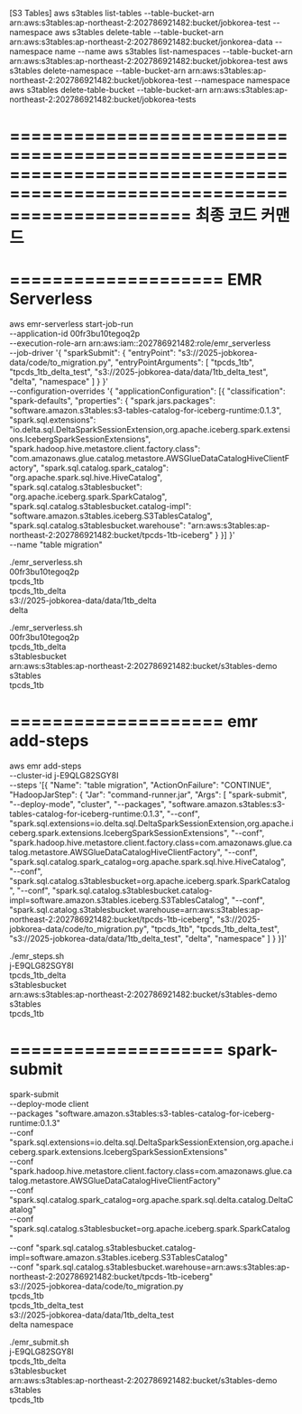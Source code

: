 [S3 Tables]
aws s3tables list-tables --table-bucket-arn arn:aws:s3tables:ap-northeast-2:202786921482:bucket/jobkorea-test --namespace <namespace>
aws s3tables delete-table --table-bucket-arn arn:aws:s3tables:ap-northeast-2:202786921482:bucket/jonkorea-data --namespace name --name <tablename>
aws s3tables list-namespaces --table-bucket-arn arn:aws:s3tables:ap-northeast-2:202786921482:bucket/jobkorea-test
aws s3tables delete-namespace --table-bucket-arn arn:aws:s3tables:ap-northeast-2:202786921482:bucket/jobkorea-test --namespace namespace  
aws s3tables delete-table-bucket --table-bucket-arn arn:aws:s3tables:ap-northeast-2:202786921482:bucket/jobkorea-tests

=========================================================================================================================
최종 코드 커맨드
=========================================================================================================================

====================
EMR Serverless
====================
aws emr-serverless start-job-run \
  --application-id 00fr3bu10tegoq2p \
  --execution-role-arn arn:aws:iam::202786921482:role/emr_serverless \
  --job-driver '{
    "sparkSubmit": {
      "entryPoint": "s3://2025-jobkorea-data/code/to_migration.py",
      "entryPointArguments": [
        "tpcds_1tb",
        "tpcds_1tb_delta_test",
        "s3://2025-jobkorea-data/data/1tb_delta_test",
        "delta",
        "namespace"
      ]
    }
  }' \
  --configuration-overrides '{
    "applicationConfiguration": [{
      "classification": "spark-defaults",
      "properties": {
        "spark.jars.packages": "software.amazon.s3tables:s3-tables-catalog-for-iceberg-runtime:0.1.3",
        "spark.sql.extensions": "io.delta.sql.DeltaSparkSessionExtension,org.apache.iceberg.spark.extensions.IcebergSparkSessionExtensions",
        "spark.hadoop.hive.metastore.client.factory.class": "com.amazonaws.glue.catalog.metastore.AWSGlueDataCatalogHiveClientFactory",
        "spark.sql.catalog.spark_catalog": "org.apache.spark.sql.hive.HiveCatalog",
        "spark.sql.catalog.s3tablesbucket": "org.apache.iceberg.spark.SparkCatalog",
        "spark.sql.catalog.s3tablesbucket.catalog-impl": "software.amazon.s3tables.iceberg.S3TablesCatalog",
        "spark.sql.catalog.s3tablesbucket.warehouse": "arn:aws:s3tables:ap-northeast-2:202786921482:bucket/tpcds-1tb-iceberg"
      }
    }]
  }' \
  --name "table migration"

./emr_serverless.sh \
  00fr3bu10tegoq2p \
  tpcds_1tb \
  tpcds_1tb_delta \
  s3://2025-jobkorea-data/data/1tb_delta \
  delta

./emr_serverless.sh \
  00fr3bu10tegoq2p \
  tpcds_1tb_delta \
  s3tablesbucket \
  arn:aws:s3tables:ap-northeast-2:202786921482:bucket/s3tables-demo \
  s3tables \
  tpcds_1tb
  

====================
emr add-steps
====================
aws emr add-steps \
  --cluster-id j-E9QLG82SGY8I \
  --steps '[{
    "Name": "table migration",
    "ActionOnFailure": "CONTINUE",
    "HadoopJarStep": {
      "Jar": "command-runner.jar",
      "Args": [
        "spark-submit",
        "--deploy-mode", "cluster",
        "--packages", "software.amazon.s3tables:s3-tables-catalog-for-iceberg-runtime:0.1.3",
        "--conf", "spark.sql.extensions=io.delta.sql.DeltaSparkSessionExtension,org.apache.iceberg.spark.extensions.IcebergSparkSessionExtensions",
        "--conf", "spark.hadoop.hive.metastore.client.factory.class=com.amazonaws.glue.catalog.metastore.AWSGlueDataCatalogHiveClientFactory",
        "--conf", "spark.sql.catalog.spark_catalog=org.apache.spark.sql.hive.HiveCatalog",
        "--conf", "spark.sql.catalog.s3tablesbucket=org.apache.iceberg.spark.SparkCatalog",
        "--conf", "spark.sql.catalog.s3tablesbucket.catalog-impl=software.amazon.s3tables.iceberg.S3TablesCatalog",
        "--conf", "spark.sql.catalog.s3tablesbucket.warehouse=arn:aws:s3tables:ap-northeast-2:202786921482:bucket/tpcds-1tb-iceberg",
        "s3://2025-jobkorea-data/code/to_migration.py",
        "tpcds_1tb",
        "tpcds_1tb_delta_test",
        "s3://2025-jobkorea-data/data/1tb_delta_test",
        "delta",
        "namespace"
      ]
    }
  }]'


./emr_steps.sh \
  j-E9QLG82SGY8I  \
  tpcds_1tb_delta \
  s3tablesbucket \
  arn:aws:s3tables:ap-northeast-2:202786921482:bucket/s3tables-demo \
  s3tables \
  tpcds_1tb


====================
spark-submit
====================
spark-submit \
  --deploy-mode client \
  --packages "software.amazon.s3tables:s3-tables-catalog-for-iceberg-runtime:0.1.3" \
  --conf "spark.sql.extensions=io.delta.sql.DeltaSparkSessionExtension,org.apache.iceberg.spark.extensions.IcebergSparkSessionExtensions" \
  --conf "spark.hadoop.hive.metastore.client.factory.class=com.amazonaws.glue.catalog.metastore.AWSGlueDataCatalogHiveClientFactory" \
  --conf "spark.sql.catalog.spark_catalog=org.apache.spark.sql.delta.catalog.DeltaCatalog" \
  --conf "spark.sql.catalog.s3tablesbucket=org.apache.iceberg.spark.SparkCatalog" \
  --conf "spark.sql.catalog.s3tablesbucket.catalog-impl=software.amazon.s3tables.iceberg.S3TablesCatalog" \
  --conf "spark.sql.catalog.s3tablesbucket.warehouse=arn:aws:s3tables:ap-northeast-2:202786921482:bucket/tpcds-1tb-iceberg" \
  s3://2025-jobkorea-data/code/to_migration.py \
  tpcds_1tb \
  tpcds_1tb_delta_test \
  s3://2025-jobkorea-data/data/1tb_delta_test \
  delta
  namespace

./emr_submit.sh \
  j-E9QLG82SGY8I  \
  tpcds_1tb_delta \
  s3tablesbucket \
  arn:aws:s3tables:ap-northeast-2:202786921482:bucket/s3tables-demo \
  s3tables \
  tpcds_1tb
